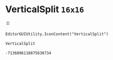 # VerticalSplit `16x16`
<img src="/img/VerticalSplit.png" width=16 height=16>

``` CSharp
EditorGUIUtility.IconContent("VerticalSplit")
```
```
VerticalSplit
```
```
-7136896110875638734
```
